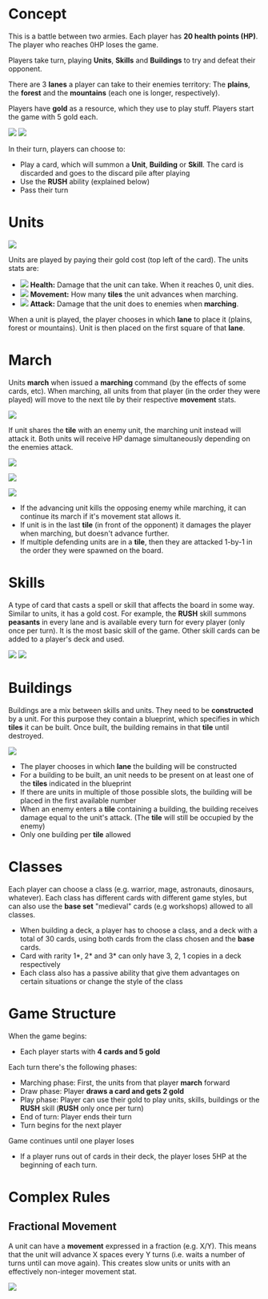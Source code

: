 # Concept

This is a battle between two armies. Each player has **20 health points (HP)**.
The player who reaches 0HP loses the game.

Players take turn, playing **Units**, **Skills** and **Buildings** to try and defeat their opponent.

There are 3 **lanes** a player can take to their enemies territory:
The **plains**, the **forest** and the **mountains** (each one is longer, respectively).

Players have **gold** as a resource, which they use to play stuff. Players start the game with 5 gold each.

![](./../Pictures/Board/BoardElements.png)
![](./../Pictures/Board/BoardElementsExplained.png)

In their turn, players can choose to:
- Play a card, which will summon a **Unit**, **Building** or **Skill**. The card is discarded and goes to the discard pile after playing
- Use the **RUSH** ability (explained below)
- Pass their turn

# Units

![](./../Pictures/Icons/BaseCard.png)

Units are played by paying their gold cost (top left of the card). The units stats are:
- ![](./../Pictures/Icons/HP.png) **Health:** Damage that the unit can take. When it reaches 0, unit dies.
- ![](./../Pictures/Icons/Movement.png) **Movement:** How many **tiles** the unit advances when marching.
- ![](./../Pictures/Icons/Attack.png) **Attack:** Damage that the unit does to enemies when **marching**.

When a unit is played, the player chooses in which **lane** to place it (plains, forest or mountains).
Unit is then placed on the first square of that **lane**.

# March

Units **march** when issued a **marching** command (by the effects of some cards, etc).
When marching, all units from that player (in the order they were played) will move to the next tile by their respective **movement** stats.

![](./../Pictures/Icons/March1.png)

If unit shares the **tile** with an enemy unit, the marching unit instead will attack it.
Both units will receive HP damage simultaneously depending on the enemies attack.

![](./../Pictures/Icons/March2.png)

![](./../Pictures/Icons/March3.png)

![](./../Pictures/Icons/March4.png)

- If the advancing unit kills the opposing enemy while marching, it can continue its march if it's movement stat allows it.
- If unit is in the last **tile** (in front of the opponent) it damages the player when marching, but doesn't advance further.
- If multiple defending units are in a **tile**, then they are attacked 1-by-1 in the order they were spawned on the board.

# Skills

A type of card that casts a spell or skill that affects the board in some way.
Similar to units, it has a gold cost.
For example, the **RUSH** skill summons **peasants** in every lane and is available every turn for every player (only once per turn).
It is the most basic skill of the game.
Other skill cards can be added to a player's deck and used.

![](./../Pictures/BaseSet/1.png)
![](./../Pictures/BaseSet/2.png)

# Buildings

Buildings are a mix between skills and units.
They need to be **constructed** by a unit. For this purpose they contain a blueprint, which specifies in which **tiles** it can be built.
Once built, the building remains in that **tile** until destroyed.

![](./../Pictures/BaseSet/3.png)

- The player chooses in which **lane** the building will be constructed
- For a building to be built, an unit needs to be present on at least one of the **tiles** indicated in the blueprint
- If there are units in multiple of those possible slots, the building will be placed in the first available number
- When an enemy enters a **tile** containing a building, the building receives damage equal to the unit's attack. (The **tile** will still be occupied by the enemy)
- Only one building per **tile** allowed

# Classes

Each player can choose a class (e.g. warrior, mage, astronauts, dinosaurs, whatever).
Each class has different cards with different game styles, but can also use the **base set** "medieval" cards (e.g workshops) allowed to all classes.
- When building a deck, a player has to choose a class, and a deck with a total of 30 cards, using both cards from the class chosen and the **base** cards.
- Card with rarity 1*, 2* and 3* can only have 3, 2, 1 copies in a deck respectively
- Each class also has a passive ability that give them advantages on certain situations or change the style of the class

# Game Structure

When the game begins:
- Each player starts with **4 cards and 5 gold**

Each turn there's the following phases:
- Marching phase: First, the units from that player **march** forward
- Draw phase: Player **draws a card and gets 2 gold**
- Play phase: Player can use their gold to play units, skills, buildings or the **RUSH** skill (**RUSH** only once per turn)
- End of turn: Player ends their turn
- Turn begins for the next player

Game continues until one player loses

- If a player runs out of cards in their deck, the player loses 5HP at the beginning of each turn.

# Complex Rules
## Fractional Movement

A unit can have a **movement** expressed in a fraction (e.g. X/Y).
This means that the unit will advance X spaces every Y turns (i.e. waits a number of turns until can move again).
This creates slow units or units with an effectively non-integer movement stat.

![](./../Pictures/BaseSet/13.png)
